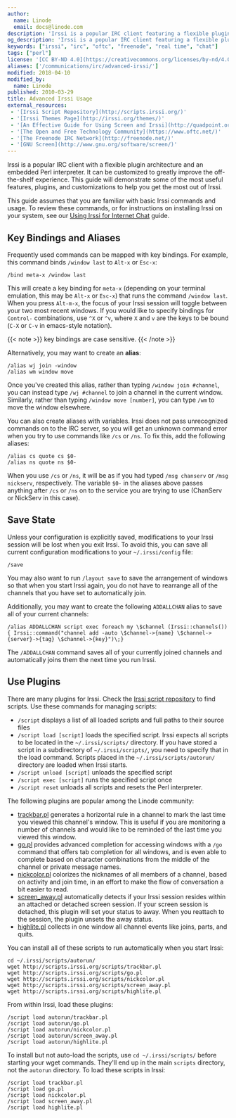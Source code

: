 ```yaml
---
author:
  name: Linode
  email: docs@linode.com
description: 'Irssi is a popular IRC client featuring a flexible plugin architecture and embedded Perl interpeter. This guide shows how to use these tools to customize your Irssi experience.'
og_description: 'Irssi is a popular IRC client featuring a flexible plugin architecture and embedded Perl interpeter. This guide shows how to use these tools to customize your Irssi experience.'
keywords: ["irssi", "irc", "oftc", "freenode", "real time", "chat"]
tags: ["perl"]
license: '[CC BY-ND 4.0](https://creativecommons.org/licenses/by-nd/4.0)'
aliases: ['/communications/irc/advanced-irssi/']
modified: 2018-04-10
modified_by:
  name: Linode
published: 2010-03-29
title: Advanced Irssi Usage
external_resources:
 - '[Irssi Script Repository](http://scripts.irssi.org/)'
 - '[Irssi Themes Page](http://irssi.org/themes/)'
 - '[An Effective Guide for Using Screen and Irssi](http://quadpoint.org/articles/irssi)'
 - '[The Open and Free Technology Community](https://www.oftc.net/)'
 - '[The Freenode IRC Network](http://freenode.net/)'
 - '[GNU Screen](http://www.gnu.org/software/screen/)'
---
```


Irssi is a popular IRC client with a flexible plugin architecture and an embedded Perl interpreter. It can be customized to greatly improve the off-the-shelf experience. This guide will demonstrate some of the most useful features, plugins, and customizations to help you get the most out of Irssi.

This guide assumes that you are familiar with basic Irssi commands and usage. To review these commands, or for instructions on installing Irssi on your system, see our [Using Irssi for Internet Chat](/docs/applications/messaging/using-irssi-for-internet-relay-chat/) guide.

## Key Bindings and Aliases

Frequently used commands can be mapped with key bindings. For example, this command binds `/window last` to `Alt-x` or `Esc-x`:

    /bind meta-x /window last

This will create a key binding for `meta-x` (depending on your terminal emulation, this may be `Alt-x` or `Esc-x`) that runs the command `/window last`. When you press `Alt-m-x`, the focus of your Irssi session will toggle between your two most recent windows. If you would like to specify bindings for `Control-` combinations, use `^X` or `^v`, where `X` and `v` are the keys to be bound (`C-X` or `C-v` in emacs-style notation).

{{< note >}}
key bindings are case sensitive.
{{< /note >}}

Alternatively, you may want to create an **alias**:

    /alias wj join -window
    /alias wm window move

Once you've created this alias, rather than typing `/window join #channel`, you can instead type `/wj #channel` to join a channel in the current window. Similarly, rather than typing `/window move [number]`, you can type `/wm` to move the window elsewhere.

You can also create aliases with variables. Irssi does not pass unrecognized commands on to the IRC server, so you will get an unknown command error when you try to use commands like `/cs` or `/ns`. To fix this, add the following aliases:

    /alias cs quote cs $0-
    /alias ns quote ns $0-

When you use `/cs` or `/ns`, it will be as if you had typed `/msg chanserv` or `/msg nickserv`, respectively. The variable `$0-` in the aliases above passes anything after `/cs` or `/ns` on to the service you are trying to use (ChanServ or NickServ in this case).

## Save State

Unless your configuration is explicitly saved, modifications to your Irssi session will be lost when you exit Irssi. To avoid this, you can save all current configuration modifications to your `~/.irssi/config` file:

    /save

You may also want to run `/layout save` to save the arrangement of windows so that when you start Irssi again, you do not have to rearrange all of the channels that you have set to automatically join.

Additionally, you may want to create the following `ADDALLCHAN` alias to save all of your current channels:

    /alias ADDALLCHAN script exec foreach my \$channel (Irssi::channels()) { Irssi::command("channel add -auto \$channel->{name} \$channel->{server}->{tag} \$channel->{key}")\;}

The `/ADDALLCHAN` command saves all of your currently joined channels and automatically joins them the next time you run Irssi.

## Use Plugins

There are many plugins for Irssi. Check the [Irssi script repository](http://scripts.irssi.org/) to find scripts. Use these commands for managing scripts:

-   `/script` displays a list of all loaded scripts and full paths to their source files
-   `/script load [script]` loads the specified script. Irssi expects all scripts to be located in the `~/.irssi/scripts/` directory. If you have stored a script in a subdirectory of `~/.irssi/scripts/`, you need to specify that in the load command. Scripts placed in the `~/.irssi/scripts/autorun/` directory are loaded when Irssi starts.
-   `/script unload [script]` unloads the specified script
-   `/script exec [script]` runs the specified script once
-   `/script reset` unloads all scripts and resets the Perl interpreter.

The following plugins are popular among the Linode community:

-   [trackbar.pl](http://scripts.irssi.org/scripts/trackbar.pl) generates a horizontal rule in a channel to mark the last time you viewed this channel's window. This is useful if you are monitoring a number of channels and would like to be reminded of the last time you viewed this window.
-   [go.pl](http://scripts.irssi.org/scripts/go.pl) provides advanced completion for accessing windows with a `/go` command that offers tab completion for all windows, and is even able to complete based on character combinations from the middle of the channel or private message names.
-   [nickcolor.pl](http://scripts.irssi.org/scripts/nickcolor.pl) colorizes the nicknames of all members of a channel, based on activity and join time, in an effort to make the flow of conversation a bit easier to read.
-   [screen_away.pl](http://scripts.irssi.org/scripts/screen_away.pl) automatically detects if your Irssi session resides within an attached or detached screen session. If your screen session is detached, this plugin will set your status to away. When you reattach to the session, the plugin unsets the away status.
-   [highlite.pl](http://scripts.irssi.org/scripts/highlite.pl) collects in one window all channel events like joins, parts, and quits.

You can install all of these scripts to run automatically when you start Irssi:

    cd ~/.irssi/scripts/autorun/
    wget http://scripts.irssi.org/scripts/trackbar.pl
    wget http://scripts.irssi.org/scripts/go.pl
    wget http://scripts.irssi.org/scripts/nickcolor.pl
    wget http://scripts.irssi.org/scripts/screen_away.pl
    wget http://scripts.irssi.org/scripts/highlite.pl

From within Irssi, load these plugins:

    /script load autorun/trackbar.pl
    /script load autorun/go.pl
    /script load autorun/nickcolor.pl
    /script load autorun/screen_away.pl
    /script load autorun/highlite.pl

To install but not auto-load the scripts, use `cd ~/.irssi/scripts/` before starting your wget commands. They'll end up in the main `scripts` directory, not the `autorun` directory. To load these scripts in Irssi:

    /script load trackbar.pl
    /script load go.pl
    /script load nickcolor.pl
    /script load screen_away.pl
    /script load highlite.pl

